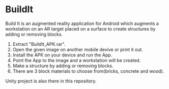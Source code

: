 # BuildIt
Build It is an augmented reality application for Android which augments a workstation on an AR target placed on a surface to create structures by adding or removing blocks.

1. Extract "BuildIt_APK.rar".
2. Open the given image on another mobile devive or print it out.
3. Install the APK on your device and run the App.
4. Point the App to the image and a workstation will be created.
5. Make a structure by adding or removing blocks.
6. There are 3 block materials to choose from(bricks, concrete and wood).


Unity project is also there in this repository.
